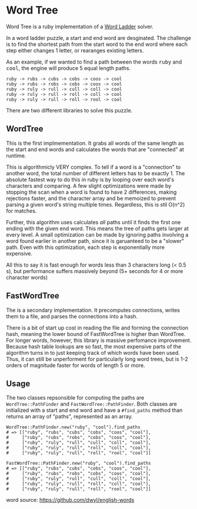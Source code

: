 # Word Tree

Word Tree is a ruby implementation of a [Word Ladder](https://en.wikipedia.org/wiki/Word_ladder) solver.

In a word ladder puzzle, a start and end word are desginated.
The challenge is to find the shortest path from the start word to the end word
where each step either changes 1 letter, or rearanges existing letters.

As an example, if we wanted to find a path between the
words <tt>ruby</tt> and <tt>cool</tt>, the engine will produce 5 equal length paths.

```
ruby -> rubs -> cubs -> cobs -> coos -> cool
ruby -> rubs -> robs -> cobs -> coos -> cool
ruby -> ruly -> rull -> cull -> coll -> cool
ruby -> ruly -> rull -> roll -> coll -> cool
ruby -> ruly -> rull -> roll -> rool -> cool
```

There are two different libraries to solve this puzzle.

## WordTree

This is the first implmementation. It grabs all words of the same length as the start and end words
and calculates the words that are "connected" at runtime.

This is algorithmicly VERY complex. To tell if a word is a "connection" to another word,
the total number of different letters has to be exactly 1. The absolute fastest way to do
this in ruby is by looping over each word's characters and comparing. A few slight
optimizations were made by stopping the scan when a word is found to have 2 differences,
making rejections faster, and the character array and be memoized to prevent parsing a given word's string
multiple times. Regardless, this is stil O(n^2) for matches.

Further, this algorithm uses calculates _all_ paths until it finds the first one ending with the
given end word. This means the tree of paths gets larger at every level. A small optimization
can be made by ignoring paths involving a word found earlier in another path, since it is garuanteed to
be a "slower" path. Even with this optimization, each step is exponentially more expensive.

All this to say it is fast enough for words less than 3 characters long (< 0.5 s), but performance
suffers massively beyond (5+ seconds for 4 or more character words)

## FastWordTree

The is a secondary implementation. It precomputes connections, writes them to a file,
and parses the connections into a hash.

There is a bit of start up cost in reading the file and forming the connection hash, meaning the lower
bound of FastWordTree is higher than WordTree.
For longer words, however, this library is massive perfomance improvement. Because hash table lookups
are so fast, the most expensive parts of the algorithm turns in to just keeping track of which words
have been used. Thus, it can still be unperforment for particularly long word trees, but is 1-2 orders of magnitude
faster for words of length 5 or more.


## Usage

The two classes repsonsible for computing the paths are `WordTree::PathFinder` and `FastWordTree::PathFinder`. Both
classes are initialized with a start and end word and have a `#find_paths` method than returns an array
of "paths", represented as an array.

```
WordTree::PathFinder.new("ruby", "cool").find_paths
# => [["ruby", "rubs", "cubs", "cobs", "coos", "cool"], 
#     ["ruby", "rubs", "robs", "cobs", "coos", "cool"],
#     ["ruby", "ruly", "rull", "cull", "coll", "cool"],
#     ["ruby", "ruly", "rull", "roll", "coll", "cool"],
#     ["ruby", "ruly", "rull", "roll", "rool", "cool"]]
```

```
FastWordTree::PathFinder.new("ruby", "cool").find_paths
# => [["ruby", "rubs", "cubs", "cobs", "coos", "cool"], 
#     ["ruby", "rubs", "robs", "cobs", "coos", "cool"],
#     ["ruby", "ruly", "rull", "cull", "coll", "cool"],
#     ["ruby", "ruly", "rull", "roll", "coll", "cool"],
#     ["ruby", "ruly", "rull", "roll", "rool", "cool"]]
```

word source: https://github.com/dwyl/english-words
